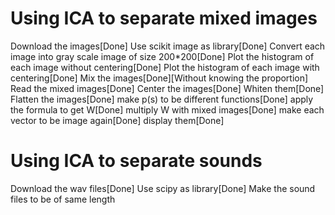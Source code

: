 # Using ICA to separate mixed images
Download the images[Done]
Use scikit image as library[Done]
Convert each image into gray scale image of size 200*200[Done]
Plot the histogram of each image without centering[Done]
Plot the histogram of each image with centering[Done]
Mix the images[Done][Without knowing the proportion]
Read the mixed images[Done]
Center the images[Done]
Whiten them[Done]
Flatten the images[Done]
make p(s) to be different functions[Done]
apply the formula to get W[Done]
multiply W with mixed images[Done]
make each vector to be image again[Done]
display them[Done]

# Using ICA to separate sounds
Download the wav files[Done]
Use scipy as library[Done]
Make the sound files to be of same length